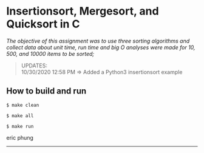 Insertionsort, Mergesort, and Quicksort in C
========

_The objective of this assignment was to use three sorting algorithms and collect data about unit time, run time and big O analyses were made for 10, 500, and 10000 items to be sorted;_

> UPDATES:  
> 10/30/2020 12:58 PM => Added a Python3 insertionsort example

How to build and run
----

	$ make clean

	$ make all

	$ make run


eric phung
****
